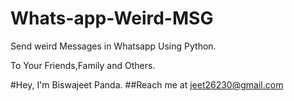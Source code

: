 # Whats-app-Weird-MSG
Send weird Messages in Whatsapp Using Python.

To Your Friends,Family and Others.

#Hey, I'm Biswajeet Panda. 
##Reach me at jeet26230@gmail.com
